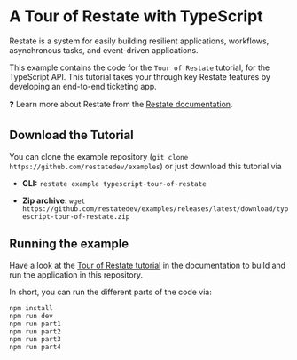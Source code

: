 # A Tour of Restate with TypeScript

Restate is a system for easily building resilient applications, workflows, asynchronous tasks,
and event-driven applications.

This example contains the code for the `Tour of Restate` tutorial, for the TypeScript API.
This tutorial takes your through key Restate features by developing an end-to-end ticketing app.

❓ Learn more about Restate from the [Restate documentation](https://docs.restate.dev).

## Download the Tutorial

You can clone the example repository (`git clone https://github.com/restatedev/examples`) or just download this tutorial via

- **CLI:** `restate example typescript-tour-of-restate`

- **Zip archive:** `wget https://github.com/restatedev/examples/releases/latest/download/typescript-tour-of-restate.zip`

## Running the example

Have a look at the [Tour of Restate tutorial](https://docs.restate.dev/get_started/tour) in the documentation to build and run the application in this repository.

In short, you can run the different parts of the code via:

```
npm install
npm run dev
npm run part1
npm run part2
npm run part3
npm run part4 
```

